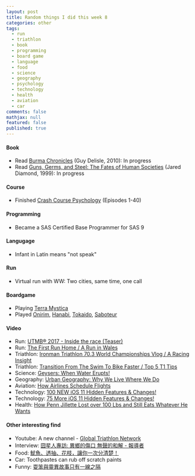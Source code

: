 ```yaml
---
layout: post
title: Random things I did this week 8
categories: other
tags: 
  - run
  - triathlon
  - book
  - programming
  - board game
  - language
  - food
  - science
  - geography
  - psychology
  - technology
  - health
  - aviation
  - car
comments: false
mathjax: null
featured: false
published: true
---
```


#### Book 
* Read [Burma Chronicles](https://www.amazon.com/Burma-Chronicles-Guy-Delisle/dp/177046025X) (Guy Delisle, 2010): In progress
* Read [Guns, Germs, and Steel: The Fates of Human Societies](https://www.amazon.com/Guns-Germs-Steel-Fates-Societies/dp/0393317552) (Jared Diamond, 1999): In progress

#### Course
* Finished [Crash Course Psychology](https://www.youtube.com/playlist?list=PL8dPuuaLjXtOPRKzVLY0jJY-uHOH9KVU6) (Episodes 1-40)
 
#### Programming
* Became a SAS Certified Base Programmer for SAS 9

#### Langugage
* Infant in Latin means "not speak"

#### Run
* Virtual run with WW: Two cities, same time, one call

#### Boardgame
* Playing [Terra Mystica](https://boardgamegeek.com/boardgame/120677/terra-mystica)
* Played [Onirim](https://boardgamegeek.com/boardgame/156336/onirim-second-edition), [Hanabi](https://boardgamegeek.com/boardgame/98778/hanabi), [Tokaido](https://boardgamegeek.com/boardgame/123540/tokaido), [Saboteur](https://boardgamegeek.com/boardgame/9220/saboteur)

#### Video 
* Run: [UTMB® 2017 - Inside the race (Teaser)](https://youtu.be/gvisKqAavXw)
* Run: [The First Run Home / A Run in Wales](https://youtu.be/xM60fva3seo)
* Triathlon: [Ironman Triathlon 70.3 World Championships Vlog / A Racing Insight](https://youtu.be/2kyCbVPmmxU)
* Triathlon: [Transition From The Swim To Bike Faster / Top 5 T1 Tips](https://youtu.be/ACCTzuRWUTM)
* Science: [Geysers: When Water Erupts!](https://youtu.be/5cVM1lAvIxw)
* Geography: [Urban Geography: Why We Live Where We Do](https://youtu.be/aQSxPzafO_k)
* Aviation: [How Airlines Schedule Flights](https://youtu.be/dGXahSnA_oA)
* Technology: [100 NEW iOS 11 Hidden Features & Changes!](https://youtu.be/CGiheKcxNs0)
* Technology: [75 More iOS 11 Hidden Features & Changes!](https://youtu.be/rcFZZTfEQyA)
* Health: [How Penn Jillette Lost over 100 Lbs and Still Eats Whatever He Wants](https://youtu.be/NelIXCuuSZ0)

#### Other interesting find 
* Youtube: A new channel - [Global Triathlon Network](https://www.youtube.com/channel/UCJVMrR290HU9pDxaP35u_cg)
* Interview: [囧星人專訪: 異鄉的傷口 無聲的和解 - 報導者](https://www.twreporter.org/a/interview-youtuber-shintaroreview)
* Food: [魷魚、透抽、花枝，讓你一次分清楚！](https://blog.icook.tw/posts/73318)
* Car: Toothpastes can rub off scratch paints
* Funny: [耍笨與靈異故事只有一線之隔](https://www.ptt.cc/bbs/StupidClown/M.1505900903.A.C1C.html)